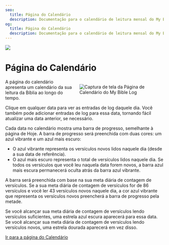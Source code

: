 ```yaml
---
seo:
  title: Página do Calendário
  description: Documentação para o calendário de leitura mensal do My Bible Log e recursos de relatório de metas diárias
og:
  title: Página do Calendário
  description: Documentação para o calendário de leitura mensal do My Bible Log e recursos de relatório de metas diárias
---
```


![](/share.jpg)

# Página do Calendário

<div style="width: 50%; float: right; margin: 1rem">
  <img alt="Captura de tela da Página de Calendário do My Bible Log" src="/screenshots/sc9-calendar.jpg" />
</div>

A página do calendário apresenta um calendário da sua leitura da Bíblia ao longo do tempo.

Clique em qualquer data para ver as entradas de log daquele dia. Você também pode adicionar entradas de log para essa data, tornando fácil atualizar uma data anterior, se necessário.

Cada data no calendário mostra uma barra de progresso, semelhante à página de Hoje. A barra de progresso será preenchida com duas cores: um azul vibrante e um azul mais escuro:

* O azul vibrante representa os versículos novos lidos naquele dia (desde a sua data de referência).
* O azul mais escuro representa o total de versículos lidos naquele dia. Se todos os versículos que você leu naquela data forem novos, a barra azul mais escura permanecerá oculta atrás da barra azul vibrante.

A barra será preenchida com base na sua meta diária de contagem de versículos. Se a sua meta diária de contagem de versículos for de 86 versículos e você ler 43 versículos novos naquele dia, a cor azul vibrante que representa os versículos novos preencherá a barra de progresso pela metade.

Se você alcançar sua meta diária de contagem de versículos lendo versículos suficientes, uma estrela azul escura aparecerá para essa data. Se você alcançar sua meta diária de contagem de versículos lendo versículos novos, uma estrela dourada aparecerá em vez disso.

<div class="buttons">
  <a class="button is-light" href="/pt/calendar">Ir para a página do Calendário</a>
</div>
